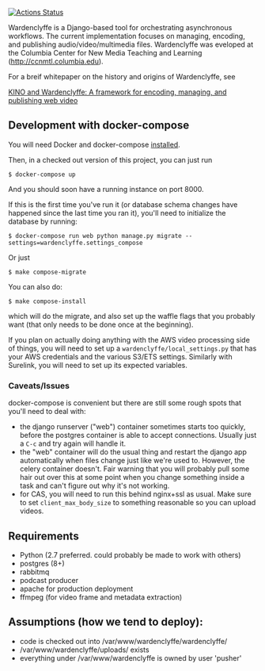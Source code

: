 [![Actions Status](https://github.com/ccnmtl/wardenclyffe/workflows/build-and-test/badge.svg)](https://github.com/ccnmtl/wardenclyffe/actions)


Wardenclyffe is a Django-based tool for orchestrating asynchronous
workflows. The current implementation focuses on managing, encoding,
and publishing audio/video/multimedia files. Wardenclyffe was eveloped
at the Columbia Center for New Media Teaching and Learning
(http://ccnmtl.columbia.edu).

For a breif whitepaper on the history and origins of Wardenclyffe, see

[KINO and Wardenclyffe: A framework for encoding, managing, and publishing web video](https://docs.google.com/document/d/1Wux_2tpNgjt9wA7I-ZoVNdA6Eoxof3d3r7e3bx8WOlM/edit?usp=sharing)

## Development with docker-compose

You will need Docker and docker-compose
[installed](https://docs.docker.com/compose/install/).

Then, in a checked out version of this project, you can just run

    $ docker-compose up

And you should soon have a running instance on port 8000.

If this is the first time you've run it (or database schema changes
have happened since the last time you ran it), you'll need to
initialize the database by running:

    $ docker-compose run web python manage.py migrate --settings=wardenclyffe.settings_compose

Or just

    $ make compose-migrate

You can also do:

    $ make compose-install

which will do the migrate, and also set up the waffle flags that you
probably want (that only needs to be done once at the beginning).

If you plan on actually doing anything with the AWS video processing
side of things, you will need to set up a
`wardenclyffe/local_settings.py` that has your AWS credentials and the
various S3/ETS settings. Similarly with Surelink, you will need to set
up its expected variables.

### Caveats/Issues

docker-compose is convenient but there are still some rough spots that
you'll need to deal with:

* the django runserver ("web") container sometimes starts too quickly, before
  the postgres container is able to accept connections. Usually just a
  `C-c` and try again will handle it.
* the "web" container will do the usual thing and restart the django
  app automatically when files change just like we're used
  to. However, the celery container doesn't. Fair warning that you
  will probably pull some hair out over this at some point when you
  change something inside a task and can't figure out why it's not
  working.
* for CAS, you will need to run this behind nginx+ssl as usual. Make
  sure to set `client_max_body_size` to something reasonable so you
  can upload videos.

## Requirements

* Python (2.7 preferred. could probably be made to work with others)
* postgres (8+)
* rabbitmq
* podcast producer
* apache for production deployment
* ffmpeg (for video frame and metadata extraction)

## Assumptions (how we tend to deploy): ##

* code is checked out into /var/www/wardenclyffe/wardenclyffe/
* /var/www/wardenclyffe/uploads/ exists
* everything under /var/www/wardenclyffe is owned by user 'pusher'
